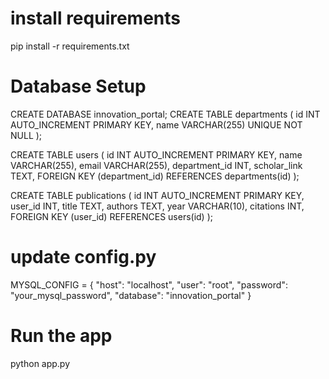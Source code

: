 # install requirements
pip install -r requirements.txt

# Database Setup
CREATE DATABASE innovation_portal;
CREATE TABLE departments (
    id INT AUTO_INCREMENT PRIMARY KEY,
    name VARCHAR(255) UNIQUE NOT NULL
);

CREATE TABLE users (
    id INT AUTO_INCREMENT PRIMARY KEY,
    name VARCHAR(255),
    email VARCHAR(255),
    department_id INT,
    scholar_link TEXT,
    FOREIGN KEY (department_id) REFERENCES departments(id)
);

CREATE TABLE publications (
    id INT AUTO_INCREMENT PRIMARY KEY,
    user_id INT,
    title TEXT,
    authors TEXT,
    year VARCHAR(10),
    citations INT,
    FOREIGN KEY (user_id) REFERENCES users(id)
);


# update config.py 
MYSQL_CONFIG = {
    "host": "localhost",
    "user": "root",
    "password": "your_mysql_password",
    "database": "innovation_portal"
}

# Run the app
python app.py

